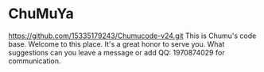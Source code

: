 # ChuMuYa
https://github.com/15335179243/Chumucode-v24.git
This is Chumu's code base. Welcome to this place. It's a great honor to serve you. What suggestions can you leave a message or add QQ: 1970874029 for communication.
